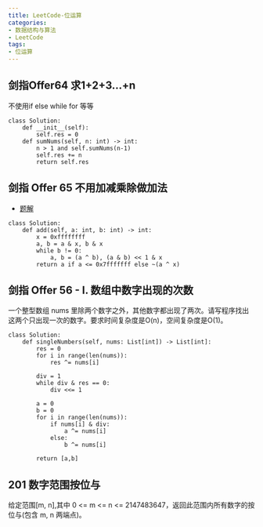 ```yaml
---
title: LeetCode-位运算
categories:
- 数据结构与算法
- LeetCode
tags:
- 位运算
---
```


## 剑指Offer64 求1+2+3...+n
<!--more-->
不使用if else while for 等等
```
class Solution:
    def __init__(self):
        self.res = 0
    def sumNums(self, n: int) -> int:
        n > 1 and self.sumNums(n-1)
        self.res += n
        return self.res
```
## 剑指 Offer 65 不用加减乘除做加法
* [题解](链接：https://leetcode-cn.com/problems/bu-yong-jia-jian-cheng-chu-zuo-jia-fa-lcof/solution/mian-shi-ti-65-bu-yong-jia-jian-cheng-chu-zuo-ji-7/)
```
class Solution:
    def add(self, a: int, b: int) -> int:
        x = 0xffffffff
        a, b = a & x, b & x
        while b != 0:
            a, b = (a ^ b), (a & b) << 1 & x
        return a if a <= 0x7fffffff else ~(a ^ x)

```

## 剑指 Offer 56 - I. 数组中数字出现的次数
一个整型数组 nums 里除两个数字之外，其他数字都出现了两次。请写程序找出这两个只出现一次的数字。要求时间复杂度是O(n)，空间复杂度是O(1)。
```
class Solution:
    def singleNumbers(self, nums: List[int]) -> List[int]:
        res = 0 
        for i in range(len(nums)):
            res ^= nums[i]

        div = 1
        while div & res == 0:
            div <<= 1
        
        a = 0
        b = 0
        for i in range(len(nums)):
            if nums[i] & div:
                a ^= nums[i]
            else:
                b ^= nums[i]

        return [a,b]
```

## 201 数字范围按位与
给定范围[m, n],其中 0 <= m <= n <= 2147483647，返回此范围内所有数字的按位与(包含 m, n 两端点)。